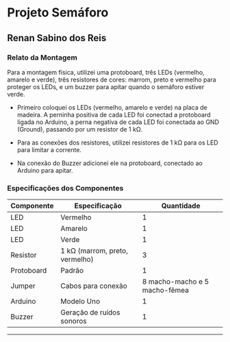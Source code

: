 # Projeto Semáforo

## Renan Sabino dos Reis

### Relato da Montagem
Para a montagem física, utilizei uma protoboard, três LEDs (vermelho, amarelo e verde), três resistores de cores: marrom, preto e vermelho para proteger os LEDs, e um buzzer para apitar quando o semáforo estiver verde.

- Primeiro coloquei os LEDs (vermelho, amarelo e verde) na placa de madeira. A perninha positiva de cada LED foi conectad a protoboard ligada no Arduino, a perna negativa de cada LED foi conectada ao GND (Ground), passando por um resistor de 1 kΩ.

- Para as conexões dos resistores, utilizei resistores de 1 kΩ para os LED para limitar a corrente.

- Na conexão do Buzzer adicionei ele na protoboard, conectado ao Arduino para apitar.

### Especificações dos Componentes

| Componente | Especificação               | Quantidade |
|------------|-----------------------------|------------|
| LED        | Vermelho               | 1          |
| LED        | Amarelo                | 1          |
| LED        | Verde                  | 1          |
| Resistor   | 1 kΩ (marrom, preto, vermelho) | 3      |
| Protoboard | Padrão                      | 1          |
| Jumper     | Cabos para conexão          | 8 macho-macho e 5 macho-fêmea    |
| Arduino    | Modelo Uno                  | 1          |
| Buzzer      | Geração de ruídos sonoros                 | 1          |

---
